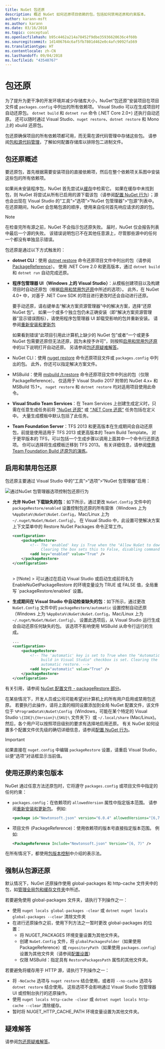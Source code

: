 ```yaml
---
title: NuGet 包还原
description: 概述 NuGet 如何还原项目依赖的包，包括如何禁用还原和约束版本。
author: karann-msft
ms.author: karann
ms.date: 03/16/2018
ms.topic: conceptual
ms.openlocfilehash: b95c4462a214a78452f9dbe35936620636c4f60b
ms.sourcegitcommit: 1d1406764c6af5fb7801d462e0c4afc9092fa569
ms.translationtype: HT
ms.contentlocale: zh-CN
ms.lasthandoff: 09/04/2018
ms.locfileid: "43548767"
---
```

# <a name="package-restore"></a>包还原

为了提升为更干净的开发环境并减少存储库大小，NuGet“包还原”安装项目在项目文件或 `packages.config` 中列出的所有依赖项。 Visual Studio 可以在生成项目时自动还原包。 `dotnet build` 和 `dotnet run` 命令 (.NET Core 2.0+) 还执行自动还原。 还可以随时通过 Visual Studio、`nuget restore`、`dotnet restore` 和 Mono 上的 xbuild 还原包。

包还原确保项目的所有依赖项都可用，而无需在源代码管理中存储这些包。 请参阅[包和源代码管理](../consume-packages/packages-and-source-control.md)，了解如何配置存储库以排除包二进制文件。

## <a name="package-restore-overview"></a>包还原概述

要还原包，首先根据需要安装项目的直接依赖项，然后在整个依赖项关系图中安装这些包的所有依赖项。

如果尚未安装程序包，NuGet 首先尝试从[缓存](../consume-packages/managing-the-global-packages-and-cache-folders.md)中检索它。 如果在缓存中未找到包，则 NuGet 将尝试从所有已启用的源下载该包（请参阅[配置 NuGet 行为](Configuring-NuGet-Behavior.md)）；源也会出现在 Visual Studio 的“工具”>“选项”>“NuGet 包管理器”>“包源”列表中。 在还原期间，NuGet 会忽略包源的顺序，使用来自任何首先响应请求的源的包。

> [!Note]
> 在检查完所有源之前，NuGet 不会指示包还原失败。 届时，NuGet 仅会报告列表中最后一个源的失败。 该错误说明包已不在其他任意源上，尽管那些源中的任何一个都没有单独显示错误。

包还原是通过以下方式触发的：

- **dotnet CLI**：使用 [dotnet restore](/dotnet/core/tools/dotnet-restore?tabs=netcore2x) 命令还原项目文件中列出的包（请参阅 [PackageReference](../consume-packages/package-references-in-project-files.md)）。 使用 .NET Core 2.0 和更高版本，通过 `dotnet build` 和 `dotnet run` 自动完成还原。

- **程序包管理器 UI（Windows 上的 Visual Studio）**：从模板创建项目以及构建项目时自动还原包（根据[启用和禁用包还原](#enabling-and-disabling-package-restore)中所述的选项）。 此外，在 NuGet 4.0+ 中，对基于 .NET Core SDK 的项目进行更改时还会自动进行还原。

    要手动还原，请右键单击“解决方案资源管理器”中的解决方案，选择“还原 NuGet 包”。 如果一个或多个独立包仍未正确安装（即“解决方案资源管理器”显示错误图标），请使用程序包管理器 UI 卸载受影响的包并重新安装。 请参阅[重新安装和更新包](../consume-packages/reinstalling-and-updating-packages.md)

    如果看到错误“此项目引用此计算机上缺少的 NuGet 包”或者“一个或更多 NuGet 包需要还原但无法还原，因为未授予许可”，则按照[启用和禁用包还原](#enabling-and-disabling-package-restore)中的以下说明打开自动还原。 另请参阅[包还原疑难解答](Package-restore-troubleshooting.md)。

- NuGet CLI：使用 [nuget restore](../tools/cli-ref-restore.md) 命令还原项目文件或 `packages.config` 中列出的包。 此外，你还可以指定解决方案文件。

- MSBuild：使用 [msbuild /t:restore](../reference/msbuild-targets.md#restore-target) 命令还原项目文件中列出的包（仅限 PackageReference）。 仅适用于 Visual Studio 2017 附带的 NuGet 4.x+ 和 MSBuild 15.1+。 `nuget restore` 和 `dotnet restore` 均对适用项目使用此命令。

- **Visual Studio Team Services**：在 Team Services 上创建生成定义时，只需在任意生成任务前将 [“NuGet 还原”](/vsts/build-release/tasks/package/nuget#restore-nuget-packages) 或 [“.NET Core 还原”](/vsts/build-release/tasks/build/dotnet-core#restore-nuget-packages) 任务包括在定义中。 大量生成模板中默认包括了此任务。

- **Team Foundation Server**：TFS 2013 和更高版本在生成期间会自动还原包，前提是使用适用于 TFS 2013 或更高版本的 Team Build Template。 对于更早版本的 TFS，可以包括一个生成步骤以调用上面其中一个命令行还原选项。 你可以选择将生成模板迁移到 TFS 2013。 有关详细信息，请参阅[使用 Team Foundation Build 还原包的演练](../consume-packages/team-foundation-build.md)。

## <a name="enabling-and-disabling-package-restore"></a>启用和禁用包还原

包还原主要通过 Visual Studio 中的“工具”>“选项”>“NuGet 包管理器”启用：

![通过NuGet 包管理器选项控制包还原行为](media/Restore-01-AutoRestoreOptions.png)

- **允许 NuGet 下载缺失的包**：如下所示，通过更改 `NuGet.Config` 文件中的 `packageRestore/enabled` 设置控制包还原的所有窗体（Windows 上为 `%AppData%\NuGet\NuGet.Config`，Mac/Linux 上为 `~/.nuget/NuGet/NuGet.Config`）。 在 Visual Studio 中，此设置可使解决方案上下文菜单中的 Restore NuGet Packages 命令正常工作。

    ```xml
    <configuration>
        <packageRestore>
            <!-- The 'enabled' key is True when the "Allow NuGet to download missing packages" checkbox is set.
                 Clearing the box sets this to False, disabling command-line, automatic, and MSBuild-Integrated restore. -->
            <add key="enabled" value="True" />
        </packageRestore>
    </configuration>
    ```
    <br/>
    > [!Note]
    >  可以通过在启动 Visual Studio 或启动生成前将名为 EnableNuGetPackageRestore 的环境变量设为 TRUE 或 FALSE 值，全局重写 `packageRestore/enabled` 设置。

- **生成期间在 Visual Studio 中自动检查缺失的包**：如下所示，通过更改 `NuGet.Config` 文件中的 `packageRestore/automatic` 设置控制自动还原（Windows 上为 `%AppData%\NuGet\NuGet.Config`，Mac/Linux 上为 `~/.nuget/NuGet/NuGet.Config`）。 设置此选项后，从 Visual Studio 运行生成会自动还原任何缺失的包。 该选项不影响使用 MSBuild 从命令行运行的生成。

    ```xml
    ...
    <configuration>
        <packageRestore>
            <!-- The 'automatic' key is set to True when the "Automatically check for missing packages during
                 build in Visual Studio" checkbox is set. Clearing the box sets this to False and disables
                 automatic restore. -->
            <add key="automatic" value="True" />
        </packageRestore>
    </configuration>
    ```

有关引用，请参阅 [NuGet 配置文件 - packageRestore 部分](../reference/nuget-config-file.md#packagerestore-section)。

在某些情况下，开发人员或公司可能希望对计算机上的所有用户启用或禁用包还原。 若要执行此操作，请将上面的相同设置添加到全局 NuGet 配置文件，该文件位于 `%ProgramData%\NuGet\Config`（Windows，可能在某个特定的 Visual Studio `\{IDE}\{Version}\{SKU}\` 文件夹下）或 `~/.local/share` (Mac/Linux)。 然后，各个用户可以按照项目级别的要求有选择地启用还原。 有关 NuGet 如何设置多个配置文件优先级的确切详细信息，请参阅[配置 NuGet 行为](../consume-packages/configuring-nuget-behavior.md#how-settings-are-applied)。

> [!Important]
> 如果直接在 `nuget.config` 中编辑 `packageRestore` 设置，请重启 Visual Studio，以便“选项”对话框显示当前值。

## <a name="constraining-package-versions-with-restore"></a>使用还原约束包版本

NuGet 通过任意方法还原包时，它将遵守 `packages.config` 或项目文件中指定的任何约束：

- `packages.config`：在依赖项的 `allowedVersion` 属性中指定版本范围。 请参阅[重新安装和更新包](../consume-packages/reinstalling-and-updating-packages.md#constraining-upgrade-versions)。 例如:

    ```xml
    <package id="Newtonsoft.json" version="6.0.4" allowedVersions="[6,7)" />
    ```

- 项目文件 (PackageReference)：使用依赖项的版本号直接指定版本范围。 例如:

    ```xml
    <PackageReference Include="Newtonsoft.json" Version="[6, 7)" />
    ```

在所有情况下，都使用[包版本控制](../reference/package-versioning.md)中介绍的表示法。

## <a name="forcing-restore-from-package-sources"></a>强制从包源还原

默认情况下，NuGet 还原操作使用 global-packages 和 http-cache 文件夹中的包，如[管理全局包和缓存文件夹](managing-the-global-packages-and-cache-folders.md)中所述。

若要避免使用 global-packages 文件夹，请执行下列操作之一：

- 使用 `nuget locals global-packages -clear` 或 `dotnet nuget locals global-packages --clear` 清除文件夹
- 在进行还原操作之前，使用下列方法之一暂时更改 global-packages 的位置：
  - 将 NUGET_PACKAGES 环境变量设置为其他文件夹。
  - 创建 `NuGet.Config` 文件，将 `globalPackagesFolder`（如果使用 PackageReference）或 `repositoryPath`（如果使用 `packages.config`）设置为其他文件夹（请参阅[配置设置](../reference/nuget-config-file.md#config-section)）
  - 仅限 MSBuild：指定具有 `RestorePackagesPath` 属性的其他文件夹。

若要避免将缓存用于 HTTP 源，请执行下列操作之一：

- 将 `-NoCache` 选项与 `nuget restore` 结合使用，或者将 `--no-cache` 选项与 `dotnet restore` 结合使用。 这些选项不会影响通过 Visual Studio 包管理器 UI 或控制台执行的还原操作。
- 使用 `nuget locals http-cache -clear` 或 `dotnet nuget locals http-cache --clear` 清除缓存。
- 暂时将 NUGET_HTTP_CACHE_PATH 环境变量设置为其他文件夹。

## <a name="troubleshooting"></a>疑难解答

请参阅[包还原疑难解答](package-restore-troubleshooting.md)。